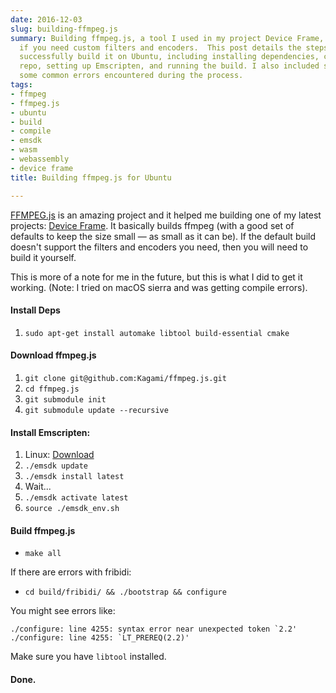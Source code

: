 ```yaml
---
date: 2016-12-03
slug: building-ffmpeg.js
summary: Building ffmpeg.js, a tool I used in my project Device Frame, can be tricky
  if you need custom filters and encoders.  This post details the steps I took to
  successfully build it on Ubuntu, including installing dependencies, cloning the
  repo, setting up Emscripten, and running the build. I also included solutions to
  some common errors encountered during the process.
tags:
- ffmpeg
- ffmpeg.js
- ubuntu
- build
- compile
- emsdk
- wasm
- webassembly
- device frame
title: Building ffmpeg.js for Ubuntu

---
```


[FFMPEG.js](https://github.com/Kagami/ffmpeg.js) is an amazing project and it helped me
building one of my latest projects: [Device
Frame](https://paulkinlan.github.io/deviceframe.es/). It basically builds 
ffmpeg (with a good set of defaults to keep the size small &mdash; as small
as it can be).  If the default build doesn't support the filters and encoders
you need, then you will need to build it yourself.

This is more of a note for me in the future, but this is what I did to get it
working. (Note: I tried on macOS sierra and was getting compile errors).

#### Install Deps

1. `sudo apt-get install automake libtool build-essential cmake`


#### Download ffmpeg.js

1. `git clone git@github.com:Kagami/ffmpeg.js.git`
2. `cd ffmpeg.js`
3. `git submodule init`
4. `git submodule update --recursive`


#### Install Emscripten:

1. Linux: [Download](https://s3.amazonaws.com/mozilla-games/emscripten/releases/emsdk-portable.tar.gz)
2. `./emsdk update`
3. `./emsdk install latest`
4. Wait...
5. `./emsdk activate latest`
6. `source ./emsdk_env.sh`

#### Build ffmpeg.js

* `make all`

If there are errors with fribidi:

* `cd build/fribidi/ && ./bootstrap && configure`

You might see errors like:

```shell
./configure: line 4255: syntax error near unexpected token `2.2'
./configure: line 4255: `LT_PREREQ(2.2)'
```
Make sure you have `libtool` installed.

#### Done.
